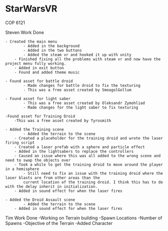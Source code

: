 # StarWarsVR
COP 6121

Steven Work Done 
    
	- Created the main menu
        	- Added in the background
        	- Added in the two buttons
        	- Added the steam vr and hooked it up with unity
		- Finished fixing all the problems with steam vr and now have the project menu fully working.
		- Added in exit button
		- Found and added theme music
    
	- Found asset for battle droid
        	- Made changes for battle droid to fix the texturing
        	- This was a free asset created by SmeagolGollum
    
	- Found asset for light saber
        	- This was a free asset created by Oleksandr Zymohliad
        	- Made changes for the light saber to fix texturing

	-Found asset for Training Droid
		-This was a free asset created by Tyrosmith
    
	- Added the Training scene
        	- Added the terrain to the scene
		- Created a placeholder for the training droid and wrote the laser firing script
		- Created a laser prefab with a sphere and particle effect
		- Added in the lightsabers to replace the controllers
		- Caused an issue where this was all added to the wrong scene and need to swap the objects over
		- Took a while to get the training droid to move around the player in a hemisphere
			- Still need to fix an issue with the training droid where the laser blasts are from other areas than the 
			current location of the training droid. I think this has to do with the delay inherit in initialization.
		- Added in sound effect for when the laser fires
	
	- Added the Droid Assault scene
        	- Added the terrain to the scene
		- Added in sound effect for when the laser fires

Tim Work Done
	-Working on Terrain building
		-Spawn Locations
		-Number of Spawns
		-Objective of the Terrain
	-Added Character
